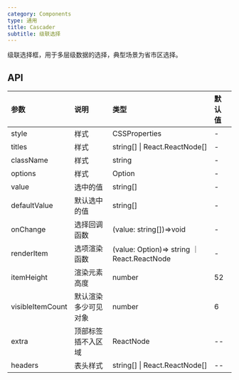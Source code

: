 ```yaml
---
category: Components
type: 通用
title: Cascader
subtitle: 级联选择
---
```


级联选择框，用于多层级数据的选择，典型场景为省市区选择。

## API

| 参数      | 说明           | 类型          | 默认值 |
| :-------- | :------------- | :------------ | :----- |
| style     | 样式   | CSSProperties | -      |
| titles     | 样式   | string[] \| React.ReactNode[] |-|
| className | 样式   | string        | -      |
| options | 样式     | Option[](多列依赖children属性)       | -      |
| value | 选中的值   | string[]        | -      |
| defaultValue | 默认选中的值  | string[]        | -      |
| onChange   | 选择回调函数 | (value: string[])=>void      | -      |
| renderItem   | 选项渲染函数 | (value: Option)=> string ｜ React.ReactNode | -  |
| itemHeight   | 渲染元素高度 | number | 52  |
| visibleItemCount  | 默认渲染多少可见对象 | number | 6 |
| extra  | 顶部标签插不入区域 | ReactNode | -- |
| headers  | 表头样式 | string[] \| React.ReactNode[] | -- |
